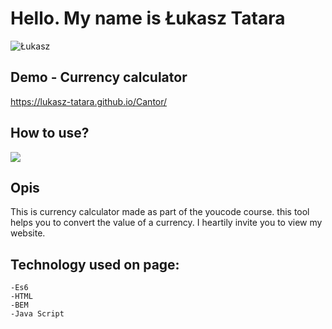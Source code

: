# Hello. My name is Łukasz Tatara
![Łukasz](https://www.zapisz.net/imagesnew/2021/05/01/055c1395afab26cad288f8495770c95c.jpg)
## Demo - Currency calculator
https://lukasz-tatara.github.io/Cantor/
## How to use?
![](https://www.zapisz.net/imagesnew/2021/05/01/11c05c5fb9ce79ac83d5bc1148fc91b4.gif)

## Opis
This is currency calculator made as part of the youcode course. 
this tool helps you to convert the value of a currency.
I heartily invite you to view my website.

## Technology used on page:
    -Es6
    -HTML
    -BEM
    -Java Script


